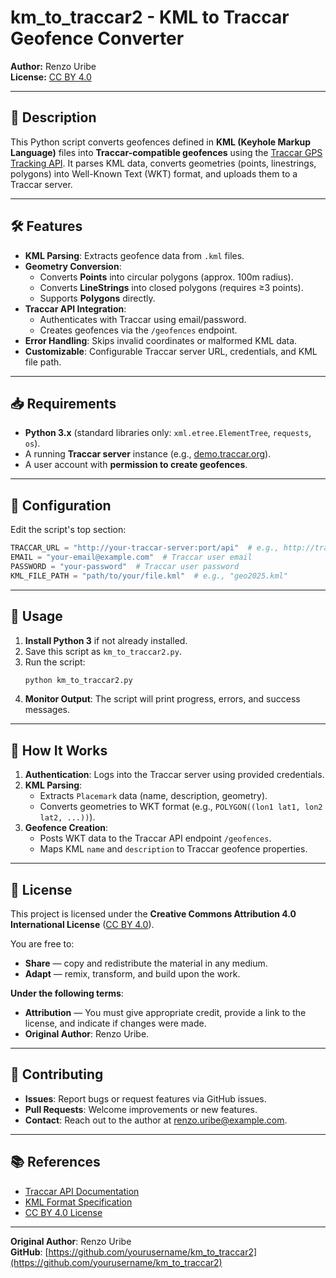 # km_to_traccar2 - KML to Traccar Geofence Converter  
**Author:** Renzo Uribe  
**License:** [CC BY 4.0](https://creativecommons.org/licenses/by/4.0/)  

---

## 📌 Description  
This Python script converts geofences defined in **KML (Keyhole Markup Language)** files into **Traccar-compatible geofences** using the [Traccar GPS Tracking API](https://www.traccar.org/api/). It parses KML data, converts geometries (points, linestrings, polygons) into Well-Known Text (WKT) format, and uploads them to a Traccar server.  

---

## 🛠️ Features  
- **KML Parsing**: Extracts geofence data from `.kml` files.  
- **Geometry Conversion**:  
  - Converts **Points** into circular polygons (approx. 100m radius).  
  - Converts **LineStrings** into closed polygons (requires ≥3 points).  
  - Supports **Polygons** directly.  
- **Traccar API Integration**:  
  - Authenticates with Traccar using email/password.  
  - Creates geofences via the `/geofences` endpoint.  
- **Error Handling**: Skips invalid coordinates or malformed KML data.  
- **Customizable**: Configurable Traccar server URL, credentials, and KML file path.  

---

## 📥 Requirements  
- **Python 3.x** (standard libraries only: `xml.etree.ElementTree`, `requests`, `os`).  
- A running **Traccar server** instance (e.g., [demo.traccar.org](https://demo.traccar.org/)).  
- A user account with **permission to create geofences**.  

---

## 📝 Configuration  
Edit the script's top section:  

```python
TRACCAR_URL = "http://your-traccar-server:port/api"  # e.g., http://traccar.scgnet.eu.org:32082/api
EMAIL = "your-email@example.com"  # Traccar user email
PASSWORD = "your-password"  # Traccar user password
KML_FILE_PATH = "path/to/your/file.kml"  # e.g., "geo2025.kml"
```

---

## 🚀 Usage  
1. **Install Python 3** if not already installed.  
2. Save this script as `km_to_traccar2.py`.  
3. Run the script:  
   ```bash
   python km_to_traccar2.py
   ```  
4. **Monitor Output**: The script will print progress, errors, and success messages.  

---

## 🧱 How It Works  
1. **Authentication**: Logs into the Traccar server using provided credentials.  
2. **KML Parsing**:  
   - Extracts `Placemark` data (name, description, geometry).  
   - Converts geometries to WKT format (e.g., `POLYGON((lon1 lat1, lon2 lat2, ...))`).  
3. **Geofence Creation**:  
   - Posts WKT data to the Traccar API endpoint `/geofences`.  
   - Maps KML `name` and `description` to Traccar geofence properties.  

---

## 📌 License  
This project is licensed under the **Creative Commons Attribution 4.0 International License** ([CC BY 4.0](https://creativecommons.org/licenses/by/4.0/)).  

You are free to:  
- **Share** — copy and redistribute the material in any medium.  
- **Adapt** — remix, transform, and build upon the work.  

**Under the following terms**:  
- **Attribution** — You must give appropriate credit, provide a link to the license, and indicate if changes were made.  
- **Original Author**: Renzo Uribe.  

---

## 📌 Contributing  
- **Issues**: Report bugs or request features via GitHub issues.  
- **Pull Requests**: Welcome improvements or new features.  
- **Contact**: Reach out to the author at [renzo.uribe@example.com](mailto:renzo.uribe@example.com).  

---

## 📚 References  
- [Traccar API Documentation](https://www.traccar.org/api/)  
- [KML Format Specification](https://developers.google.com/kml/documentation/)  
- [CC BY 4.0 License](https://creativecommons.org/licenses/by/4.0/)  

---  
**Original Author**: Renzo Uribe  
**GitHub**: [https://github.com/yourusername/km_to_traccar2](https://github.com/yourusername/km_to_traccar2)
